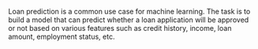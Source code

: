 Loan prediction is a common use case for machine learning. The task is to build a model that can predict whether a loan application will be approved or not based on various features such as credit history, income, loan amount, employment status, etc.
